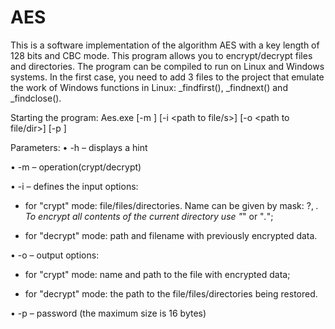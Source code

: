 # AES

This is a software implementation of the algorithm AES with a key length of 128 bits and CBC mode. This program allows you to encrypt/decrypt files and directories. The program can be compiled to run on Linux and Windows systems. In the first case, you need to add 3 files to the project that emulate the work of Windows functions in Linux: _findfirst(), _findnext() and _findclose().

Starting the program:
Aes.exe [-m <mode>] [-i <path to file/s>] [-o <path to file/dir>] [-p <password>]
  
Parameters:
 • -h – displays a hint
  
 • -m – operation(crypt/decrypt)
  
 • -i – defines the input options:
  
   - for "crypt" mode: file/files/directories. Name can be given by mask: ?, *. To encrypt all contents of the current directory use "*" or "*.*";
  
   - for "decrypt" mode: path and filename with previously encrypted data.
  
 • -o – output options:
  
   - for "crypt" mode: name and path to the file with encrypted data;
  
   - for "decrypt" mode: the path to the file/files/directories being restored.
  
 • -p – password (the maximum size is 16 bytes)
